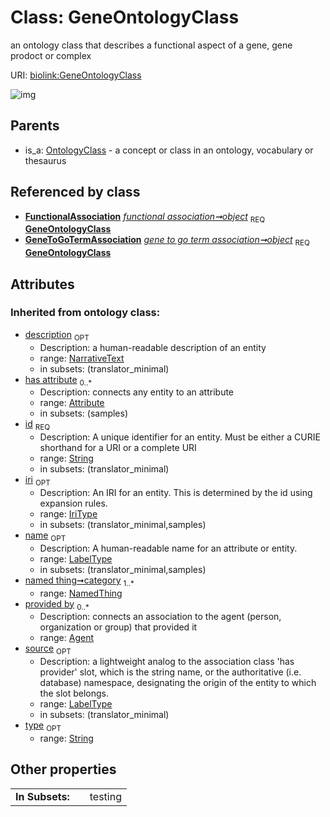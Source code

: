 
# Class: GeneOntologyClass


an ontology class that describes a functional aspect of a gene, gene prodoct or complex

URI: [biolink:GeneOntologyClass](https://w3id.org/biolink/vocab/GeneOntologyClass)


![img](http://yuml.me/diagram/nofunky;dir:TB/class/[OntologyClass],[NamedThing],[GeneToGoTermAssociation],[FunctionalAssociation]-%20object%201..1>[GeneOntologyClass&#124;id(i):string;iri(i):iri_type%20%3F;type(i):string%20%3F;name(i):label_type%20%3F;description(i):narrative_text%20%3F;source(i):label_type%20%3F],[GeneToGoTermAssociation]-%20object%201..1>[GeneOntologyClass],[OntologyClass]^-[GeneOntologyClass],[FunctionalAssociation],[Attribute],[Agent])

## Parents

 *  is_a: [OntologyClass](OntologyClass.md) - a concept or class in an ontology, vocabulary or thesaurus

## Referenced by class

 *  **[FunctionalAssociation](FunctionalAssociation.md)** *[functional association➞object](functional_association_object.md)*  <sub>REQ</sub>  **[GeneOntologyClass](GeneOntologyClass.md)**
 *  **[GeneToGoTermAssociation](GeneToGoTermAssociation.md)** *[gene to go term association➞object](gene_to_go_term_association_object.md)*  <sub>REQ</sub>  **[GeneOntologyClass](GeneOntologyClass.md)**

## Attributes


### Inherited from ontology class:

 * [description](description.md)  <sub>OPT</sub>
     * Description: a human-readable description of an entity
     * range: [NarrativeText](types/NarrativeText.md)
     * in subsets: (translator_minimal)
 * [has attribute](has_attribute.md)  <sub>0..*</sub>
     * Description: connects any entity to an attribute
     * range: [Attribute](Attribute.md)
     * in subsets: (samples)
 * [id](id.md)  <sub>REQ</sub>
     * Description: A unique identifier for an entity. Must be either a CURIE shorthand for a URI or a complete URI
     * range: [String](types/String.md)
     * in subsets: (translator_minimal)
 * [iri](iri.md)  <sub>OPT</sub>
     * Description: An IRI for an entity. This is determined by the id using expansion rules.
     * range: [IriType](types/IriType.md)
     * in subsets: (translator_minimal,samples)
 * [name](name.md)  <sub>OPT</sub>
     * Description: A human-readable name for an attribute or entity.
     * range: [LabelType](types/LabelType.md)
     * in subsets: (translator_minimal,samples)
 * [named thing➞category](named_thing_category.md)  <sub>1..*</sub>
     * range: [NamedThing](NamedThing.md)
 * [provided by](provided_by.md)  <sub>0..*</sub>
     * Description: connects an association to the agent (person, organization or group) that provided it
     * range: [Agent](Agent.md)
 * [source](source.md)  <sub>OPT</sub>
     * Description: a lightweight analog to the association class 'has provider' slot, which is the string name, or the authoritative (i.e. database) namespace, designating the origin of the entity to which the slot belongs.
     * range: [LabelType](types/LabelType.md)
     * in subsets: (translator_minimal)
 * [type](type.md)  <sub>OPT</sub>
     * range: [String](types/String.md)

## Other properties

|  |  |  |
| --- | --- | --- |
| **In Subsets:** | | testing |

